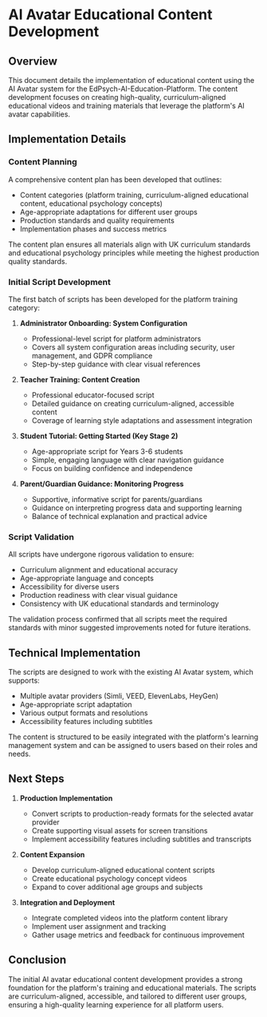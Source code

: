 # AI Avatar Educational Content Development

## Overview

This document details the implementation of educational content using the AI Avatar system for the EdPsych-AI-Education-Platform. The content development focuses on creating high-quality, curriculum-aligned educational videos and training materials that leverage the platform's AI avatar capabilities.

## Implementation Details

### Content Planning

A comprehensive content plan has been developed that outlines:
- Content categories (platform training, curriculum-aligned educational content, educational psychology concepts)
- Age-appropriate adaptations for different user groups
- Production standards and quality requirements
- Implementation phases and success metrics

The content plan ensures all materials align with UK curriculum standards and educational psychology principles while meeting the highest production quality standards.

### Initial Script Development

The first batch of scripts has been developed for the platform training category:

1. **Administrator Onboarding: System Configuration**
   - Professional-level script for platform administrators
   - Covers all system configuration areas including security, user management, and GDPR compliance
   - Step-by-step guidance with clear visual references

2. **Teacher Training: Content Creation**
   - Professional educator-focused script
   - Detailed guidance on creating curriculum-aligned, accessible content
   - Coverage of learning style adaptations and assessment integration

3. **Student Tutorial: Getting Started (Key Stage 2)**
   - Age-appropriate script for Years 3-6 students
   - Simple, engaging language with clear navigation guidance
   - Focus on building confidence and independence

4. **Parent/Guardian Guidance: Monitoring Progress**
   - Supportive, informative script for parents/guardians
   - Guidance on interpreting progress data and supporting learning
   - Balance of technical explanation and practical advice

### Script Validation

All scripts have undergone rigorous validation to ensure:
- Curriculum alignment and educational accuracy
- Age-appropriate language and concepts
- Accessibility for diverse users
- Production readiness with clear visual guidance
- Consistency with UK educational standards and terminology

The validation process confirmed that all scripts meet the required standards with minor suggested improvements noted for future iterations.

## Technical Implementation

The scripts are designed to work with the existing AI Avatar system, which supports:
- Multiple avatar providers (Simli, VEED, ElevenLabs, HeyGen)
- Age-appropriate script adaptation
- Various output formats and resolutions
- Accessibility features including subtitles

The content is structured to be easily integrated with the platform's learning management system and can be assigned to users based on their roles and needs.

## Next Steps

1. **Production Implementation**
   - Convert scripts to production-ready formats for the selected avatar provider
   - Create supporting visual assets for screen transitions
   - Implement accessibility features including subtitles and transcripts

2. **Content Expansion**
   - Develop curriculum-aligned educational content scripts
   - Create educational psychology concept videos
   - Expand to cover additional age groups and subjects

3. **Integration and Deployment**
   - Integrate completed videos into the platform content library
   - Implement user assignment and tracking
   - Gather usage metrics and feedback for continuous improvement

## Conclusion

The initial AI avatar educational content development provides a strong foundation for the platform's training and educational materials. The scripts are curriculum-aligned, accessible, and tailored to different user groups, ensuring a high-quality learning experience for all platform users.
